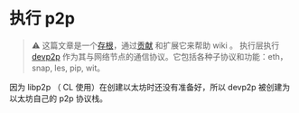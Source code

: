# 执行 p2p

> :warning: 这篇文章是一个[存根](https://en.wikipedia.org/wiki/Wikipedia:Stub)，通过[贡献](/contributing.md) 和扩展它来帮助 wiki 。
执行层执行 [devp2p](https://github.com/ethereum/devp2p) 作为其与网络节点的通信协议。它包括各种子协议和功能：eth， snap, les, pip, wit。

因为 libp2p （ CL 使用）在创建以太坊时还没有准备好，所以 devp2p 被创建为以太坊自己的 p2p 协议栈。
